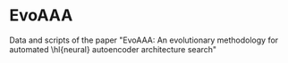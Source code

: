 # EvoAAA
Data and scripts of the paper "EvoAAA: An evolutionary methodology for automated \hl{neural} autoencoder architecture search"
